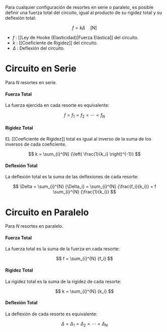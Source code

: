 
Para cualquier configuración de resortes en serie o paralelo, es posible definir una fuerza total del circuito, igual al producto de su rigidez total y su deflexión total:

$$
	f = k \Delta \quad\text{[N]}
$$
- $f$ : [[Ley de Hooke (Elasticidad)|Fuerza Elástica]] del circuito. 
- $k$ : [[Coeficiente de Rigidez]] del circuito.
- $\Delta$ : Deflexión del circuito.

# Circuito en Serie

Para $N$ resortes en serie.

#### Fuerza Total

La fuerza ejercida en cada resorte es equivalente:

$$
	f = f_1 = f_2 = \cdots = f_N
$$
#### Rigidez Total

EL [[Coeficiente de Rigidez]] total es igual al inverso de la suma de los inversos de cada coeficiente.

$$
	k = \sum_{i}^{N} {\left( \frac{1}{k_i} \right)^{-1}}
$$
#### Deflexión Total

La deflexión total es la suma de las deflexiones de cada resorte:

$$
	\Delta = \sum_{i}^{N} {\Delta_i} = \sum_{i}^{N} {\frac{f_i}{k_i}} = f \sum_{i}^{N} {\frac{1}{k_i}}
$$

# Circuito en Paralelo

Para $N$ resortes en paralelo.

#### Fuerza Total

La fuerza total es la suma de la fuerza en cada resorte:

$$
	f = \sum_{i}^{N} {f_i}
$$
#### Rigidez Total

La rigidez total es la suma de la rigidez de cada resorte:

$$
	k = \sum_{i}^{N} {k_i}
$$
#### Deflexión Total

La deflexión de cada resorte es equivalente:

$$
	\Delta = \Delta_1 = \Delta_2 = \cdots = \Delta_N 
$$

